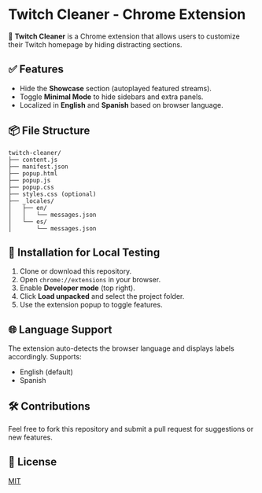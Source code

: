 # Twitch Cleaner - Chrome Extension

🎯 **Twitch Cleaner** is a Chrome extension that allows users to customize their Twitch homepage by hiding distracting sections.

## ✅ Features

- Hide the **Showcase** section (autoplayed featured streams).
- Toggle **Minimal Mode** to hide sidebars and extra panels.
- Localized in **English** and **Spanish** based on browser language.

## 📦 File Structure

```
twitch-cleaner/
├── content.js
├── manifest.json
├── popup.html
├── popup.js
├── popup.css
├── styles.css (optional)
├── _locales/
│   ├── en/
│   │   └── messages.json
│   └── es/
│       └── messages.json
```

## 🚀 Installation for Local Testing

1. Clone or download this repository.
2. Open `chrome://extensions` in your browser.
3. Enable **Developer mode** (top right).
4. Click **Load unpacked** and select the project folder.
5. Use the extension popup to toggle features.

## 🌐 Language Support

The extension auto-detects the browser language and displays labels accordingly. Supports:
- English (default)
- Spanish

## 🛠️ Contributions

Feel free to fork this repository and submit a pull request for suggestions or new features.

## 📄 License

[MIT](LICENSE)
